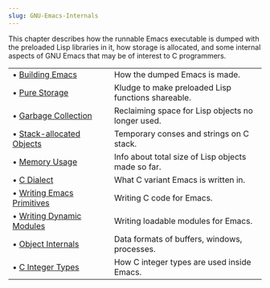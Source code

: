 ```yaml
---
slug: GNU-Emacs-Internals
---
```


This chapter describes how the runnable Emacs executable is dumped with the preloaded Lisp libraries in it, how storage is allocated, and some internal aspects of GNU Emacs that may be of interest to C programmers.

|                                                          |    |                                                    |
| :------------------------------------------------------- | -- | :------------------------------------------------- |
| • [Building Emacs](Building-Emacs)                       |    | How the dumped Emacs is made.                      |
| • [Pure Storage](Pure-Storage)                           |    | Kludge to make preloaded Lisp functions shareable. |
| • [Garbage Collection](Garbage-Collection)               |    | Reclaiming space for Lisp objects no longer used.  |
| • [Stack-allocated Objects](Stack_002dallocated-Objects) |    | Temporary conses and strings on C stack.           |
| • [Memory Usage](Memory-Usage)                           |    | Info about total size of Lisp objects made so far. |
| • [C Dialect](C-Dialect)                                 |    | What C variant Emacs is written in.                |
| • [Writing Emacs Primitives](Writing-Emacs-Primitives)   |    | Writing C code for Emacs.                          |
| • [Writing Dynamic Modules](Writing-Dynamic-Modules)     |    | Writing loadable modules for Emacs.                |
| • [Object Internals](Object-Internals)                   |    | Data formats of buffers, windows, processes.       |
| • [C Integer Types](C-Integer-Types)                     |    | How C integer types are used inside Emacs.         |
